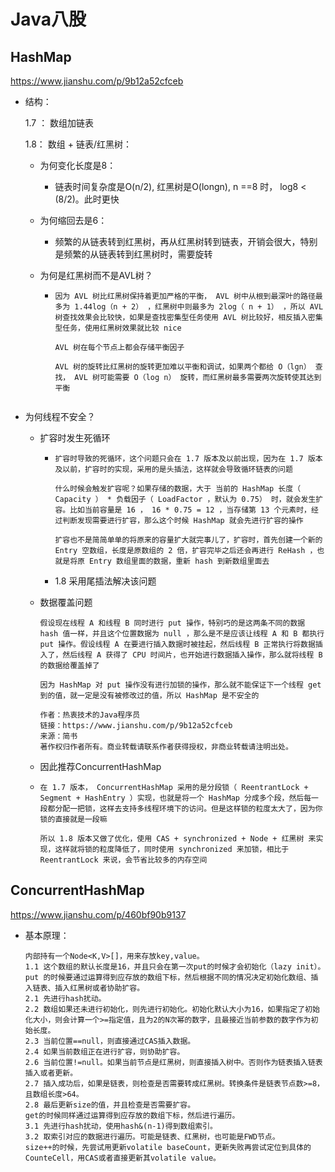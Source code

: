 # Java八股

## HashMap

https://www.jianshu.com/p/9b12a52cfceb

* 结构：

  1.7 ： 数组加链表

  1.8： 数组 + 链表/红黑树：

  * 为何变化长度是8：

    * 链表时间复杂度是O(n/2), 红黑树是O(longn), n ==8 时， log8 < (8/2)。此时更快

  * 为何缩回去是6：

    * 频繁的从链表转到红黑树，再从红黑树转到链表，开销会很大，特别是频繁的从链表转到红黑树时，需要旋转

  * 为何是红黑树而不是AVL树？

    * ```
      因为 AVL 树比红黑树保持着更加严格的平衡， AVL 树中从根到最深叶的路径最多为 1.44log（n + 2） ，红黑树中则最多为 2log（ n + 1） ，所以 AVL 树查找效果会比较快，如果是查找密集型任务使用 AVL 树比较好，相反插入密集型任务，使用红黑树效果就比较 nice
      
      AVL 树在每个节点上都会存储平衡因子
      
      AVL 树的旋转比红黑树的旋转更加难以平衡和调试，如果两个都给 O（lgn） 查找， AVL 树可能需要 O（log n） 旋转，而红黑树最多需要两次旋转使其达到平衡
      
      
      ```

* 为何线程不安全？

  * 扩容时发生死循环

    * ```
      扩容时导致的死循环，这个问题只会在 1.7 版本及以前出现，因为在 1.7 版本及以前，扩容时的实现，采用的是头插法，这样就会导致循环链表的问题
      
      什么时候会触发扩容呢？如果存储的数据，大于 当前的 HashMap 长度（ Capacity ） * 负载因子（ LoadFactor ，默认为 0.75） 时，就会发生扩容。比如当前容量是 16 ， 16 * 0.75 = 12 ，当存储第 13 个元素时，经过判断发现需要进行扩容，那么这个时候 HashMap 就会先进行扩容的操作
      
      扩容也不是简简单单的将原来的容量扩大就完事儿了，扩容时，首先创建一个新的 Entry 空数组，长度是原数组的 2 倍，扩容完毕之后还会再进行 ReHash ，也就是将原 Entry 数组里面的数据，重新 hash 到新数组里面去
      
      ```

    * 1.8 采用尾插法解决该问题

  * 数据覆盖问题

    ```
    假设现在线程 A 和线程 B 同时进行 put 操作，特别巧的是这两条不同的数据 hash 值一样，并且这个位置数据为 null ，那么是不是应该让线程 A 和 B 都执行 put 操作。假设线程 A 在要进行插入数据时被挂起，然后线程 B 正常执行将数据插入了，然后线程 A 获得了 CPU 时间片，也开始进行数据插入操作，那么就将线程 B 的数据给覆盖掉了
    
    因为 HashMap 对 put 操作没有进行加锁的操作，那么就不能保证下一个线程 get 到的值，就一定是没有被修改过的值，所以 HashMap 是不安全的
    
    作者：热衷技术的Java程序员
    链接：https://www.jianshu.com/p/9b12a52cfceb
    来源：简书
    著作权归作者所有。商业转载请联系作者获得授权，非商业转载请注明出处。
    ```

  

  * 因此推荐ConcurrentHashMap

  * ```
    在 1.7 版本， ConcurrentHashMap 采用的是分段锁（ ReentrantLock + Segment + HashEntry ）实现，也就是将一个 HashMap 分成多个段，然后每一段都分配一把锁，这样去支持多线程环境下的访问。但是这样锁的粒度太大了，因为你锁的直接就是一段嘛
    
    所以 1.8 版本又做了优化，使用 CAS + synchronized + Node + 红黑树 来实现，这样就将锁的粒度降低了，同时使用 synchronized 来加锁，相比于 ReentrantLock 来说，会节省比较多的内存空间
    
    ```

    

  

## ConcurrentHashMap

https://www.jianshu.com/p/460bf90b9137

* 基本原理：

  ```
  内部持有一个Node<K,V>[]，用来存放key,value。
  1.1 这个数组的默认长度是16，并且只会在第一次put的时候才会初始化（lazy init）。
  put 的时候要通过运算得到应存放的数组下标，然后根据不同的情况决定初始化数组、插入链表、插入红黑树或者协助扩容。
  2.1 先进行hash扰动。
  2.2 数组如果还未进行初始化，则先进行初始化。初始化默认大小为16，如果指定了初始化大小，则会计算一个>=指定值，且为2的N次幂的数字，且最接近当前参数的数字作为初始长度。
  2.3 当前位置==null，则直接通过CAS插入数据。
  2.4 如果当前数组正在进行扩容，则协助扩容。
  2.6 当前位置!=null。如果当前节点是红黑树，则直接插入树中。否则作为链表插入链表插入或者更新。
  2.7 插入成功后，如果是链表，则检查是否需要转成红黑树。转换条件是链表节点数>=8，且数组长度>64。
  2.8 最后更新size的值，并且检查是否需要扩容。
  get的时候同样通过运算得到应存放的数组下标，然后进行遍历。
  3.1 先进行hash扰动，使用hash&(n-1)得到数组索引。
  3.2 取索引对应的数据进行遍历。可能是链表、红黑树，也可能是FWD节点。
  size++的时候，先尝试用更新volatile baseCount，更新失败再尝试定位到具体的CounteCell，用CAS或者直接更新其volatile value。
  
  ```

  